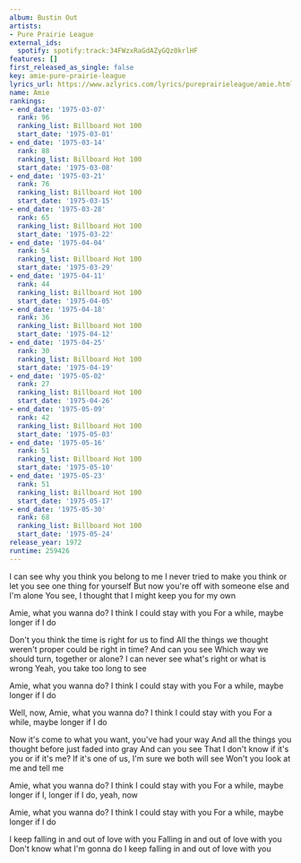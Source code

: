 ```yaml
---
album: Bustin Out
artists:
- Pure Prairie League
external_ids:
  spotify: spotify:track:34FWzxRaGdAZyGQz0krlHF
features: []
first_released_as_single: false
key: amie-pure-prairie-league
lyrics_url: https://www.azlyrics.com/lyrics/pureprairieleague/amie.html
name: Amie
rankings:
- end_date: '1975-03-07'
  rank: 96
  ranking_list: Billboard Hot 100
  start_date: '1975-03-01'
- end_date: '1975-03-14'
  rank: 88
  ranking_list: Billboard Hot 100
  start_date: '1975-03-08'
- end_date: '1975-03-21'
  rank: 76
  ranking_list: Billboard Hot 100
  start_date: '1975-03-15'
- end_date: '1975-03-28'
  rank: 65
  ranking_list: Billboard Hot 100
  start_date: '1975-03-22'
- end_date: '1975-04-04'
  rank: 54
  ranking_list: Billboard Hot 100
  start_date: '1975-03-29'
- end_date: '1975-04-11'
  rank: 44
  ranking_list: Billboard Hot 100
  start_date: '1975-04-05'
- end_date: '1975-04-18'
  rank: 36
  ranking_list: Billboard Hot 100
  start_date: '1975-04-12'
- end_date: '1975-04-25'
  rank: 30
  ranking_list: Billboard Hot 100
  start_date: '1975-04-19'
- end_date: '1975-05-02'
  rank: 27
  ranking_list: Billboard Hot 100
  start_date: '1975-04-26'
- end_date: '1975-05-09'
  rank: 42
  ranking_list: Billboard Hot 100
  start_date: '1975-05-03'
- end_date: '1975-05-16'
  rank: 51
  ranking_list: Billboard Hot 100
  start_date: '1975-05-10'
- end_date: '1975-05-23'
  rank: 51
  ranking_list: Billboard Hot 100
  start_date: '1975-05-17'
- end_date: '1975-05-30'
  rank: 68
  ranking_list: Billboard Hot 100
  start_date: '1975-05-24'
release_year: 1972
runtime: 259426
---
```

I can see why you think you belong to me
I never tried to make you think or let you see one thing for yourself
But now you're off with someone else and I'm alone
You see, I thought that I might keep you for my own

Amie, what you wanna do?
I think I could stay with you
For a while, maybe longer if I do

Don't you think the time is right for us to find
All the things we thought weren't proper could be right in time?
And can you see
Which way we should turn, together or alone?
I can never see what's right or what is wrong
Yeah, you take too long to see

Amie, what you wanna do?
I think I could stay with you
For a while, maybe longer if I do

Well, now, Amie, what you wanna do?
I think I could stay with you
For a while, maybe longer if I do

Now it's come to what you want, you've had your way
And all the things you thought before just faded into gray
And can you see
That I don't know if it's you or if it's me?
If it's one of us, I'm sure we both will see
Won't you look at me and tell me

Amie, what you wanna do?
I think I could stay with you
For a while, maybe longer if I, longer if I do, yeah, now

Amie, what you wanna do?
I think I could stay with you
For a while, maybe longer if I do

I keep falling in and out of love with you
Falling in and out of love with you
Don't know what I'm gonna do
I keep falling in and out of love with you
